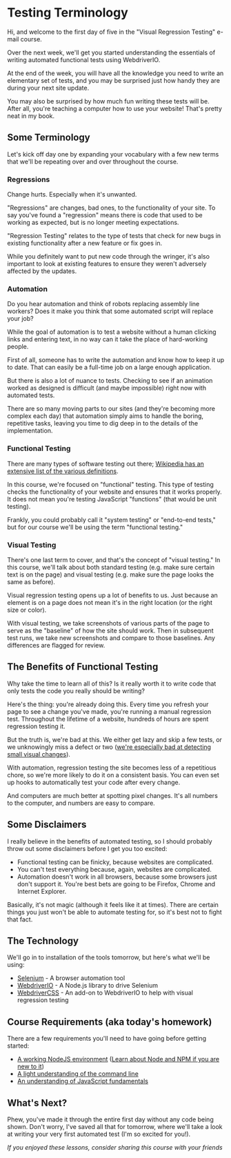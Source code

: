 # Testing Terminology

Hi, and welcome to the first day of five in the "Visual Regression Testing" e-mail course.

Over the next week, we'll get you started understanding the essentials of writing automated functional tests using WebdriverIO.

At the end of the week, you will have all the knowledge you need to write an elementary set of tests, and you may be surprised just how handy they are during your next site update.

You may also be surprised by how much fun writing these tests will be. After all, you're teaching a computer how to use your website! That's pretty neat in my book.

## Some Terminology

Let's kick off day one by expanding your vocabulary with a few new terms that we'll be repeating over and over throughout the course.

### Regressions

Change hurts. Especially when it's unwanted.

"Regressions" are changes, bad ones, to the functionality of your site. To say you've found a "regression" means there is code that used to be working as expected, but is no longer meeting expectations.

"Regression Testing" relates to the type of tests that check for new bugs in existing functionality after a new feature or fix goes in.

While you definitely want to put new code through the wringer, it's also important to look at existing features to ensure they weren't adversely affected by the updates.

### Automation

Do you hear automation and think of robots replacing assembly line workers? Does it make you think that some automated script will replace your job?

While the goal of automation is to test a website without a human clicking links and entering text, in no way can it take the place of hard-working people.

First of all, someone has to write the automation and know how to keep it up to date. That can easily be a full-time job on a large enough application.

But there is also a lot of nuance to tests. Checking to see if an animation worked as designed is difficult (and maybe impossible) right now with automated tests.

There are so many moving parts to our sites (and they're becoming more complex each day) that automation simply aims to handle the boring, repetitive tasks, leaving you time to dig deep in to the details of the implementation.

### Functional Testing

There are many types of software testing out there; [Wikipedia has an extensive list of the various definitions](https://en.wikipedia.org/wiki/Software_testing#Testing_types).

In this course, we're focused on "functional" testing. This type of testing checks the functionality of your website and ensures that it works properly. It does not mean you're testing JavaScript "functions" (that would be unit testing).

Frankly, you could probably call it "system testing" or "end-to-end tests," but for our course we'll be using the term "functional testing."

### Visual Testing

There's one last term to cover, and that's the concept of "visual testing." In this course, we'll talk about both standard testing (e.g. make sure certain text is on the page) and visual testing (e.g. make sure the page looks the same as before).

Visual regression testing opens up a lot of benefits to us. Just because an element is on a page does not mean it's in the right location (or the right size or color).

With visual testing, we take screenshots of various parts of the page to serve as the "baseline" of how the site should work. Then in subsequent test runs, we take new screenshots and compare to those baselines. Any differences are flagged for review.

## The Benefits of Functional Testing

Why take the time to learn all of this? Is it really worth it to write code that only tests the code you really should be writing? 

Here's the thing: you're already doing this. Every time you refresh your page to see a change you've made, you're running a manual regression test. Throughout the lifetime of a website, hundreds of hours are spent regression testing it.

But the truth is, we're bad at this. We either get lazy and skip a few tests, or we unknowingly miss a defect or two ([we're especially bad at detecting small visual changes](https://en.wikipedia.org/wiki/Change_blindness)).

With automation, regression testing the site becomes less of a repetitious chore, so we're more likely to do it on a consistent basis. You can even set up hooks to automatically test your code after every change.

And computers are much better at spotting pixel changes. It's all numbers to the computer, and numbers are easy to compare. 

## Some Disclaimers

I really believe in the benefits of automated testing, so I should probably throw out some disclaimers before I get you too excited:

- Functional testing can be finicky, because websites are complicated.
- You can't test everything because, again, websites are complicated.
- Automation doesn't work in all browsers, because some browsers just don't support it. You're best bets are going to be Firefox, Chrome and Internet Explorer.

Basically, it's not magic (although it feels like it at times). There are certain things you just won't be able to automate testing for, so it's best not to fight that fact. 

## The Technology

We'll go in to installation of the tools tomorrow, but here's what we'll be using:

- [Selenium](https://en.wikipedia.org/wiki/Selenium_(software)) - A browser automation tool
- [WebdriverIO](http://webdriver.io/) - A Node.js library to drive Selenium
- [WebdriverCSS](https://github.com/webdriverio/webdrivercss) - An add-on to WebdriverIO to help with visual regression testing

## Course Requirements (aka today's homework)

There are a few requirements you'll need to have going before getting started:

- [A working NodeJS environment](https://github.com/creationix/nvm#node-version-manager-) ([Learn about Node and NPM if you are new to it](https://docs.npmjs.com/getting-started/what-is-npm))
- [A light understanding of the command line](https://www.codecademy.com/learn/learn-the-command-line)
- [An understanding of JavaScript fundamentals](https://developer.mozilla.org/en-US/docs/Web/JavaScript/Guide/Grammar_and_types#Basics)

## What's Next?

Phew, you've made it through the entire first day without any code being shown. Don't worry, I've saved all that for tomorrow, where we'll take a look at writing your very first automated test (I'm so excited for you!).

*If you enjoyed these lessons, consider sharing this course with your friends*

